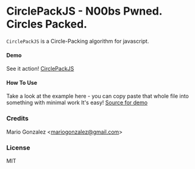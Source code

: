 CirclePackJS - N00bs Pwned. Circles Packed.
============
`CirclePackJS` is a Circle-Packing algorithm for javascript.

#### Demo
See it action! [CirclePackJS](http://onedayitwillmake.com/CirclePackJS)

#### How To Use
Take a look at the example here - you can copy paste that whole file into something with minimal work
It's easy! [Source for demo](https://github.com/onedayitwillmake/CirclePackingJS/blob/master/js-module/web/js/main.js)

### Credits
Mario Gonzalez &lt;mariogonzalez@gmail.com&gt;

### License
MIT